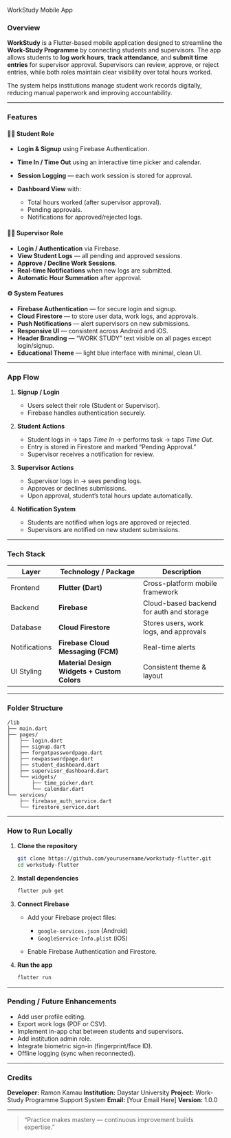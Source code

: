  WorkStudy Mobile App

### Overview

**WorkStudy** is a Flutter-based mobile application designed to streamline the **Work-Study Programme** by connecting students and supervisors. The app allows students to **log work hours**, **track attendance**, and **submit time entries** for supervisor approval. Supervisors can review, approve, or reject entries, while both roles maintain clear visibility over total hours worked.

The system helps institutions manage student work records digitally, reducing manual paperwork and improving accountability.

---

### Features

#### 👨‍🎓 Student Role

* **Login & Signup** using Firebase Authentication.
* **Time In / Time Out** using an interactive time picker and calendar.
* **Session Logging** — each work session is stored for approval.
* **Dashboard View** with:

  * Total hours worked (after supervisor approval).
  * Pending approvals.
  * Notifications for approved/rejected logs.

#### 🧑‍🏫 Supervisor Role

* **Login / Authentication** via Firebase.
* **View Student Logs** — all pending and approved sessions.
* **Approve / Decline Work Sessions**.
* **Real-time Notifications** when new logs are submitted.
* **Automatic Hour Summation** after approval.

#### ⚙️ System Features

* **Firebase Authentication** — for secure login and signup.
* **Cloud Firestore** — to store user data, work logs, and approvals.
* **Push Notifications** — alert supervisors on new submissions.
* **Responsive UI** — consistent across Android and iOS.
* **Header Branding** — “WORK STUDY” text visible on all pages except login/signup.
* **Educational Theme** — light blue interface with minimal, clean UI.

---

### App Flow

1. **Signup / Login**

   * Users select their role (Student or Supervisor).
   * Firebase handles authentication securely.

2. **Student Actions**

   * Student logs in → taps *Time In* → performs task → taps *Time Out*.
   * Entry is stored in Firestore and marked “Pending Approval.”
   * Supervisor receives a notification for review.

3. **Supervisor Actions**

   * Supervisor logs in → sees pending logs.
   * Approves or declines submissions.
   * Upon approval, student’s total hours update automatically.

4. **Notification System**

   * Students are notified when logs are approved or rejected.
   * Supervisors are notified on new student submissions.

---

### Tech Stack

| Layer         | Technology / Package                        | Description                              |
| ------------- | ------------------------------------------- | ---------------------------------------- |
| Frontend      | **Flutter (Dart)**                          | Cross-platform mobile framework          |
| Backend       | **Firebase**                                | Cloud-based backend for auth and storage |
| Database      | **Cloud Firestore**                         | Stores users, work logs, and approvals   |
| Notifications | **Firebase Cloud Messaging (FCM)**          | Real-time alerts                         |
| UI Styling    | **Material Design Widgets + Custom Colors** | Consistent theme & layout                |

---

### Folder Structure

```
/lib
├── main.dart
├── pages/
│   ├── login.dart
│   ├── signup.dart
│   ├── forgotpasswordpage.dart
│   ├── newpasswordpage.dart
│   ├── student_dashboard.dart
│   ├── supervisor_dashboard.dart
│   └── widgets/
│       ├── time_picker.dart
│       └── calendar.dart
└── services/
    ├── firebase_auth_service.dart
    └── firestore_service.dart
```

---

### How to Run Locally

1. **Clone the repository**

   ```bash
   git clone https://github.com/yourusername/workstudy-flutter.git
   cd workstudy-flutter
   ```

2. **Install dependencies**

   ```bash
   flutter pub get
   ```

3. **Connect Firebase**

   * Add your Firebase project files:

     * `google-services.json` (Android)
     * `GoogleService-Info.plist` (iOS)
   * Enable Firebase Authentication and Firestore.

4. **Run the app**

   ```bash
   flutter run
   ```

---

### Pending / Future Enhancements

* Add user profile editing.
* Export work logs (PDF or CSV).
* Implement in-app chat between students and supervisors.
* Add institution admin role.
* Integrate biometric sign-in (fingerprint/face ID).
* Offline logging (sync when reconnected).

---

### Credits

**Developer:** Ramon Kamau
**Institution:** Daystar University
**Project:** Work-Study Programme Support System
**Email:** [Your Email Here]
**Version:** 1.0.0

---

> “Practice makes mastery — continuous improvement builds expertise.”


